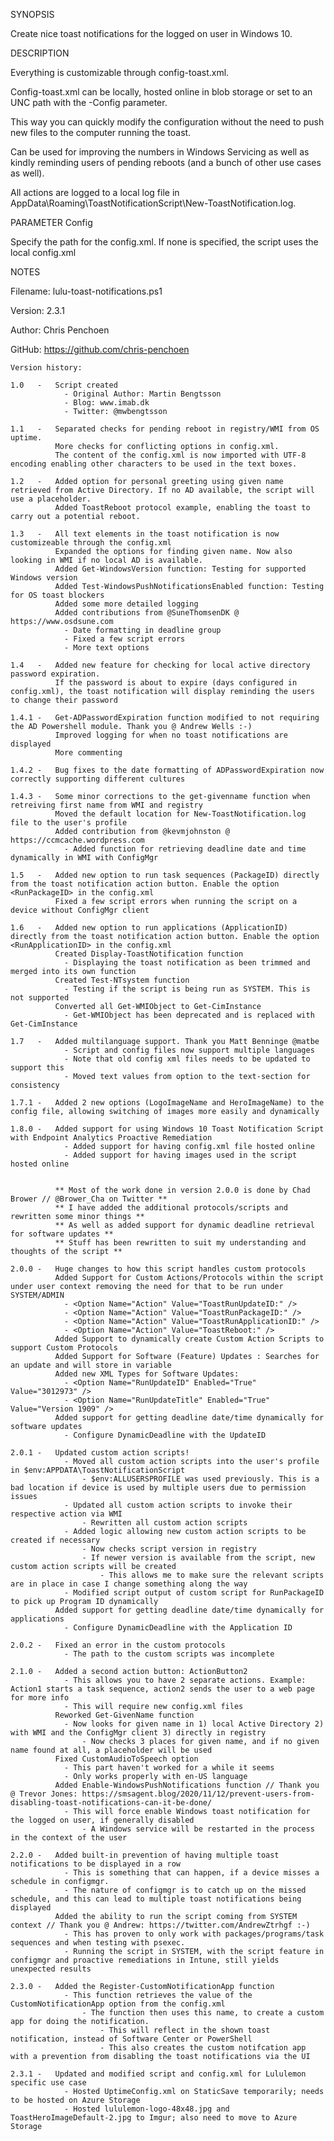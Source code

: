 SYNOPSIS

Create nice toast notifications for the logged on user in Windows 10.

DESCRIPTION

Everything is customizable through config-toast.xml.

Config-toast.xml can be locally, hosted online in blob storage or set to an UNC path with the -Config parameter.

This way you can quickly modify the configuration without the need to push new files to the computer running the toast.

Can be used for improving the numbers in Windows Servicing as well as kindly reminding users of pending reboots (and a bunch of other use cases as well).

All actions are logged to a local log file in AppData\Roaming\ToastNotificationScript\New-ToastNotification.log.

PARAMETER Config

Specify the path for the config.xml. If none is specified, the script uses the local config.xml

NOTES

Filename: lulu-toast-notifications.ps1

Version: 2.3.1

Author: Chris Penchoen

GitHub: https://github.com/chris-penchoen

    

    Version history:

    1.0   -   Script created
                - Original Author: Martin Bengtsson
                - Blog: www.imab.dk
                - Twitter: @mwbengtsson

    1.1   -   Separated checks for pending reboot in registry/WMI from OS uptime.
              More checks for conflicting options in config.xml.
              The content of the config.xml is now imported with UTF-8 encoding enabling other characters to be used in the text boxes.

    1.2   -   Added option for personal greeting using given name retrieved from Active Directory. If no AD available, the script will use a placeholder.
              Added ToastReboot protocol example, enabling the toast to carry out a potential reboot.

    1.3   -   All text elements in the toast notification is now customizeable through the config.xml
              Expanded the options for finding given name. Now also looking in WMI if no local AD is available. 
              Added Get-WindowsVersion function: Testing for supported Windows version
              Added Test-WindowsPushNotificationsEnabled function: Testing for OS toast blockers
              Added some more detailed logging
              Added contributions from @SuneThomsenDK @ https://www.osdsune.com
                - Date formatting in deadline group
                - Fixed a few script errors
                - More text options

    1.4   -   Added new feature for checking for local active directory password expiration. 
              If the password is about to expire (days configured in config.xml), the toast notification will display reminding the users to change their password

    1.4.1 -   Get-ADPasswordExpiration function modified to not requiring the AD Powershell module. Thank you @ Andrew Wells :-)
              Improved logging for when no toast notifications are displayed
              More commenting
              
    1.4.2 -   Bug fixes to the date formatting of ADPasswordExpiration now correctly supporting different cultures

    1.4.3 -   Some minor corrections to the get-givenname function when retreiving first name from WMI and registry
              Moved the default location for New-ToastNotification.log file to the user's profile
              Added contribution from @kevmjohnston @ https://ccmcache.wordpress.com
                - Added function for retrieving deadline date and time dynamically in WMI with ConfigMgr

    1.5   -   Added new option to run task sequences (PackageID) directly from the toast notification action button. Enable the option <RunPackageID> in the config.xml
              Fixed a few script errors when running the script on a device without ConfigMgr client

    1.6   -   Added new option to run applications (ApplicationID) directly from the toast notification action button. Enable the option <RunApplicationID> in the config.xml
              Created Display-ToastNotification function
                - Displaying the toast notification as been trimmed and merged into its own function
              Created Test-NTsystem function
                - Testing if the script is being run as SYSTEM. This is not supported  
              Converted all Get-WMIObject to Get-CimInstance
                - Get-WMIObject has been deprecated and is replaced with Get-CimInstance
    
    1.7   -   Added multilanguage support. Thank you Matt Benninge @matbe
                - Script and config files now support multiple languages
                - Note that old config xml files needs to be updated to support this
                - Moved text values from option to the text-section for consistency

    1.7.1 -   Added 2 new options (LogoImageName and HeroImageName) to the config file, allowing switching of images more easily and dynamically

    1.8.0 -   Added support for using Windows 10 Toast Notification Script with Endpoint Analytics Proactive Remediation
                - Added support for having config.xml file hosted online
                - Added support for having images used in the script hosted online


              ** Most of the work done in version 2.0.0 is done by Chad Brower // @Brower_Cha on Twitter **
              ** I have added the additional protocols/scripts and rewritten some minor things **
              ** As well as added support for dynamic deadline retrieval for software updates **
              ** Stuff has been rewritten to suit my understanding and thoughts of the script **

    2.0.0 -   Huge changes to how this script handles custom protocols
              Added Support for Custom Actions/Protocols within the script under user context removing the need for that to be run under SYSTEM/ADMIN
                - <Option Name="Action" Value="ToastRunUpdateID:" />
                - <Option Name="Action" Value="ToastRunPackageID:" />
                - <Option Name="Action" Value="ToastRunApplicationID:" />
                - <Option Name="Action" Value="ToastReboot:" />
              Added Support to dynamically create Custom Action Scripts to support Custom Protocols
              Added Support for Software (Feature) Updates : Searches for an update and will store in variable
              Added new XML Types for Software Updates:
                - <Option Name="RunUpdateID" Enabled="True" Value="3012973" />
                - <Option Name="RunUpdateTitle" Enabled="True" Value="Version 1909" />
              Added support for getting deadline date/time dynamically for software updates
                - Configure DynamicDeadline with the UpdateID

    2.0.1 -   Updated custom action scripts!
                - Moved all custom action scripts into the user's profile in $env:APPDATA\ToastNotificationScript
                    - $env:ALLUSERSPROFILE was used previously. This is a bad location if device is used by multiple users due to permission issues
                - Updated all custom action scripts to invoke their respective action via WMI
                    - Rewritten all custom action scripts
                - Added logic allowing new custom action scripts to be created if necessary
                    - Now checks script version in registry 
                    - If newer version is available from the script, new custom action scripts will be created
                        - This allows me to make sure the relevant scripts are in place in case I change something along the way
                - Modified script output of custom script for RunPackageID to pick up Program ID dynamically
              Added support for getting deadline date/time dynamically for applications
                - Configure DynamicDeadline with the Application ID

    2.0.2 -   Fixed an error in the custom protocols
                - The path to the custom scripts was incomplete

    2.1.0 -   Added a second action button: ActionButton2
                - This allows you to have 2 separate actions. Example: Action1 starts a task sequence, action2 sends the user to a web page for more info
                - This will require new config.xml files
              Reworked Get-GivenName function
                - Now looks for given name in 1) local Active Directory 2) with WMI and the ConfigMgr client 3) directly in registry
                    - Now checks 3 places for given name, and if no given name found at all, a placeholder will be used
              Fixed CustomAudioToSpeech option
                - This part haven't worked for a while it seems
                - Only works properly with en-US language
              Added Enable-WindowsPushNotifications function // Thank you @ Trevor Jones: https://smsagent.blog/2020/11/12/prevent-users-from-disabling-toast-notifications-can-it-be-done/
                - This will force enable Windows toast notification for the logged on user, if generally disabled
                    - A Windows service will be restarted in the process in the context of the user

    2.2.0 -   Added built-in prevention of having multiple toast notifications to be displayed in a row
                - This is something that can happen, if a device misses a schedule in configmgr. 
                - The nature of configmgr is to catch up on the missed schedule, and this can lead to multiple toast notifications being displayed
              Added the ability to run the script coming from SYSTEM context // Thank you @ Andrew: https://twitter.com/AndrewZtrhgf :-)
                - This has proven to only work with packages/programs/task sequences and when testing with psexec. 
                - Running the script in SYSTEM, with the script feature in configmgr and proactive remediations in Intune, still yields unexpected results

    2.3.0 -   Added the Register-CustomNotificationApp function
                - This function retrieves the value of the CustomNotificationApp option from the config.xml
                    - The function then uses this name, to create a custom app for doing the notification.
                        - This will reflect in the shown toast notification, instead of Software Center or PowerShell
                        - This also creates the custom notifcation app with a prevention from disabling the toast notifications via the UI

    2.3.1 -   Updated and modified script and config.xml for Lululemon specific use case 
                - Hosted UptimeConfig.xml on StaticSave temporarily; needs to be hosted on Azure Storage 
                - Hosted lululemon-logo-48x48.jpg and ToastHeroImageDefault-2.jpg to Imgur; also need to move to Azure Storage 
